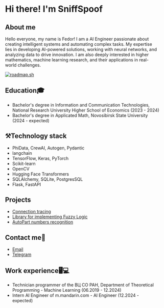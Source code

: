 
# Hi there! I'm SniffSpoof
## About me 
Hello everyone, my name is Fedor!
I am a AI Engineer passionate about creating intelligent systems and automating complex tasks. My expertise lies in developing AI-powered solutions, working with neural networks, and analyzing data to drive innovation. I am also deeply interested in higher mathematics, machine learning research, and their applications in real-world challenges. 

[![roadmap.sh](https://roadmap.sh/card/tall/669d58779a21cb3c68962f44?variant=dark)](https://roadmap.sh)

## Education🎓
- Bachelor's degree in Information and Communication Technologies, National Research University Higher School of Economics (2023 - 2024)
- Bachelor's degree in Applicated Math, Novosibirsk State University (2024 - expected)

## ⚒Technology stack
- PhiData, CrewAI, Autogen, Pydantic
- langchain
- TensorFlow, Keras, PyTorch
- Scikit-learn
- OpenCV
- Hugging Face Transformers
- SQLAlchemy, SQLite, PostgresSQL
- Flask, FastAPI

## Projects
- [Connection tracing](https://github.com/SniffSpoof/Connection_trace)
- [Library for implementing Fuzzy Logic](https://github.com/SniffSpoof/Python_FuzzyLogic)
- [AutoPart numbers recognition](https://github.com/SniffSpoof/part-number-recognition)

## Contact me📱
- [Email](mailto:fpalekseev13@yandex.ru)
- [Telegram](https://t.me/SniffSpoof)

## Work experience🖥💻
- Technician programmer of the ВЦ СО РАН, Department of Theoretical Programming - Machine Learning (06.2019 - 12.2024)
- Intern AI Engineer of m.mandarin.com - AI Engineer (12.2024 - expected)
